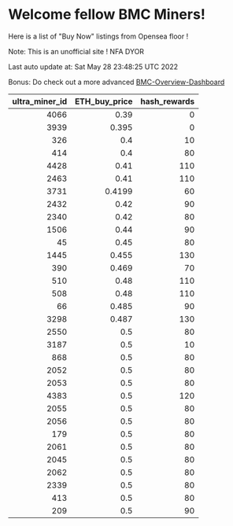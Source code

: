 # Welcome fellow BMC Miners!
Here is a list of "Buy Now" listings from Opensea floor !

Note: This is an unofficial site ! NFA DYOR

Last auto update at: Sat May 28 23:48:25 UTC 2022

Bonus: Do check out a more advanced [BMC-Overview-Dashboard](https://dune.com/defifunk/BMC-Overview-Dashboard)


|   ultra_miner_id |   ETH_buy_price |   hash_rewards |
|-----------------:|----------------:|---------------:|
|             4066 |          0.39   |              0 |
|             3939 |          0.395  |              0 |
|              326 |          0.4    |             10 |
|              414 |          0.4    |             80 |
|             4428 |          0.41   |            110 |
|             2463 |          0.41   |            110 |
|             3731 |          0.4199 |             60 |
|             2432 |          0.42   |             90 |
|             2340 |          0.42   |             80 |
|             1506 |          0.44   |             90 |
|               45 |          0.45   |             80 |
|             1445 |          0.455  |            130 |
|              390 |          0.469  |             70 |
|              510 |          0.48   |            110 |
|              508 |          0.48   |            110 |
|               66 |          0.485  |             90 |
|             3298 |          0.487  |            130 |
|             2550 |          0.5    |             80 |
|             3187 |          0.5    |             10 |
|              868 |          0.5    |             80 |
|             2052 |          0.5    |             80 |
|             2053 |          0.5    |             80 |
|             4383 |          0.5    |            120 |
|             2055 |          0.5    |             80 |
|             2056 |          0.5    |             80 |
|              179 |          0.5    |             80 |
|             2061 |          0.5    |             80 |
|             2045 |          0.5    |             80 |
|             2062 |          0.5    |             80 |
|             2339 |          0.5    |             80 |
|              413 |          0.5    |             80 |
|              209 |          0.5    |             90 |